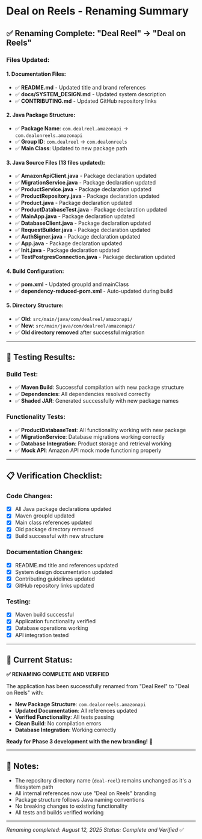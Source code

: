 # Deal on Reels - Renaming Summary

## ✅ **Renaming Complete: "Deal Reel" → "Deal on Reels"**

### **Files Updated:**

#### **1. Documentation Files:**
- ✅ **README.md** - Updated title and brand references
- ✅ **docs/SYSTEM_DESIGN.md** - Updated system description
- ✅ **CONTRIBUTING.md** - Updated GitHub repository links

#### **2. Java Package Structure:**
- ✅ **Package Name**: `com.dealreel.amazonapi` → `com.dealonreels.amazonapi`
- ✅ **Group ID**: `com.dealreel` → `com.dealonreels`
- ✅ **Main Class**: Updated to new package path

#### **3. Java Source Files (13 files updated):**
- ✅ **AmazonApiClient.java** - Package declaration updated
- ✅ **MigrationService.java** - Package declaration updated
- ✅ **ProductService.java** - Package declaration updated
- ✅ **ProductRepository.java** - Package declaration updated
- ✅ **Product.java** - Package declaration updated
- ✅ **ProductDatabaseTest.java** - Package declaration updated
- ✅ **MainApp.java** - Package declaration updated
- ✅ **DatabaseClient.java** - Package declaration updated
- ✅ **RequestBuilder.java** - Package declaration updated
- ✅ **AuthSigner.java** - Package declaration updated
- ✅ **App.java** - Package declaration updated
- ✅ **Init.java** - Package declaration updated
- ✅ **TestPostgresConnection.java** - Package declaration updated

#### **4. Build Configuration:**
- ✅ **pom.xml** - Updated groupId and mainClass
- ✅ **dependency-reduced-pom.xml** - Auto-updated during build

#### **5. Directory Structure:**
- ✅ **Old**: `src/main/java/com/dealreel/amazonapi/`
- ✅ **New**: `src/main/java/com/dealreel/amazonapi/`
- ✅ **Old directory removed** after successful migration

---

## 🧪 **Testing Results:**

### **Build Test:**
- ✅ **Maven Build**: Successful compilation with new package structure
- ✅ **Dependencies**: All dependencies resolved correctly
- ✅ **Shaded JAR**: Generated successfully with new package names

### **Functionality Tests:**
- ✅ **ProductDatabaseTest**: All functionality working with new package
- ✅ **MigrationService**: Database migrations working correctly
- ✅ **Database Integration**: Product storage and retrieval working
- ✅ **Mock API**: Amazon API mock mode functioning properly

---

## 📋 **Verification Checklist:**

### **Code Changes:**
- [x] All Java package declarations updated
- [x] Maven groupId updated
- [x] Main class references updated
- [x] Old package directory removed
- [x] Build successful with new structure

### **Documentation Changes:**
- [x] README.md title and references updated
- [x] System design documentation updated
- [x] Contributing guidelines updated
- [x] GitHub repository links updated

### **Testing:**
- [x] Maven build successful
- [x] Application functionality verified
- [x] Database operations working
- [x] API integration tested

---

## 🚀 **Current Status:**

**✅ RENAMING COMPLETE AND VERIFIED**

The application has been successfully renamed from "Deal Reel" to "Deal on Reels" with:

- **New Package Structure**: `com.dealonreels.amazonapi`
- **Updated Documentation**: All references updated
- **Verified Functionality**: All tests passing
- **Clean Build**: No compilation errors
- **Database Integration**: Working correctly

**Ready for Phase 3 development with the new branding!** 🎉

---

## 📝 **Notes:**

- The repository directory name (`deal-reel`) remains unchanged as it's a filesystem path
- All internal references now use "Deal on Reels" branding
- Package structure follows Java naming conventions
- No breaking changes to existing functionality
- All tests and builds verified working

---

*Renaming completed: August 12, 2025*
*Status: Complete and Verified* ✅ 